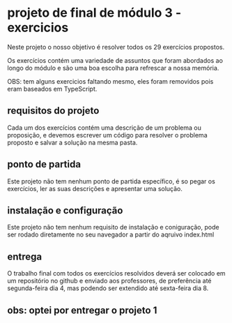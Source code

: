 # projeto de final de módulo 3 - exercicios

Neste projeto o nosso objetivo é resolver todos os 29 exercícios propostos.

Os exercícios contém uma variedade de assuntos que foram abordados ao longo do módulo e são uma boa escolha para refrescar a nossa memória.

OBS: tem alguns exercicios faltando mesmo, eles foram removidos pois eram baseados em TypeScript.

## requisitos do projeto

Cada um dos exercícios contém uma descrição de um problema ou proposição, e devemos escrever um código para resolver o problema proposto e salvar a solução na mesma pasta.

## ponto de partida

Este projeto não tem nenhum ponto de partida específico, é so pegar os exercícios, ler as suas descrições e apresentar uma solução.

## instalação e configuração

Este projeto não tem nenhum requisito de instalação e coniguração, pode ser rodado diretamente no seu navegador a partir do aqruivo index.html

## entrega

O trabalho final com todos os exercícios resolvidos deverá ser colocado em um repositório no github e enviado aos professores, de preferência até segunda-feira dia 4, mas podendo ser extendido até sexta-feira dia 8.


## obs: optei por entregar o projeto 1  